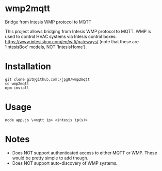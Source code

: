 # wmp2mqtt
Bridge from Intesis WMP protocol to MQTT

This project allows bridging from Intesis WMP protocol to MQTT. WMP is used to control HVAC systems via Intesis control boxes: https://www.intesisbox.com/en/wifi/gateways/ (note that these are 'IntesisBox' models, NOT 'IntesisHome').

# Installation

```
git clone git@github.com:/jpg0/wmp2mqtt
cd wmp2mqtt
npm install
```

# Usage
`node app.js \<mqtt ip> <intesis ip(s)>`

# Notes

- Does NOT support authenticated access to either MQTT or WMP. These would be pretty simple to add though.
- Does NOT support auto-discovery of WMP systems.
